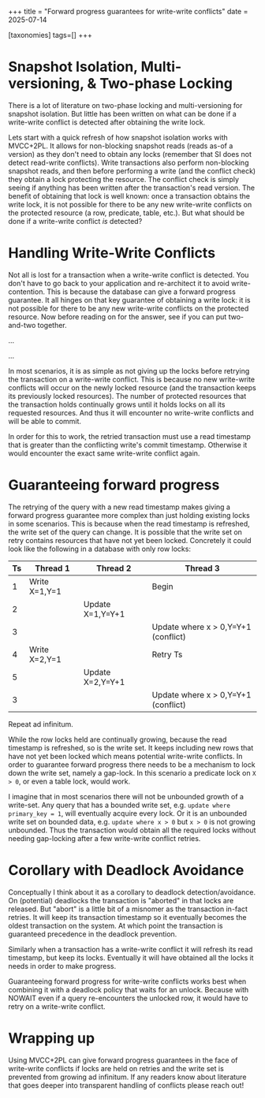 +++
title = "Forward progress guarantees for write-write conflicts"
date = 2025-07-14

[taxonomies]
tags=[]
+++

# Snapshot Isolation, Multi-versioning, & Two-phase Locking

There is a lot of literature on two-phase locking and multi-versioning for
snapshot isolation. But little has been written on what can be done if a
write-write conflict is detected after obtaining the write lock.

Lets start with a quick refresh of how snapshot isolation works with
MVCC+2PL. It allows for non-blocking snapshot reads (reads as-of a version) as
they don't need to obtain any locks (remember that SI does not detect read-write
conflicts). Write transactions also perform non-blocking snapshot reads, and
then before performing a write (and the conflict check) they obtain a lock
protecting the resource. The conflict check is simply seeing if anything has
been written after the transaction's read version. The benefit of obtaining that
lock is well known: once a transaction obtains the write lock, it is not
possible for there to be any new write-write conflicts on the protected resource
(a row, predicate, table, etc.). But what should be done if a write-write
conflict _is_ detected?

# Handling Write-Write Conflicts

Not all is lost for a transaction when a write-write conflict is detected. You
don't have to go back to your application and re-architect it to avoid
write-contention. This is because the database can give a forward progress
guarantee. It all hinges on that key guarantee of obtaining a write lock: it is
not possible for there to be any new write-write conflicts on the protected
resource. Now before reading on for the answer, see if you can put two-and-two
together.

...

...

In most scenarios, it is as simple as not giving up the locks before retrying
the transaction on a write-write conflict. This is because no new write-write
conflicts will occur on the newly locked resource (and the transaction keeps its
previously locked resources). The number of protected resources that the
transaction holds continually grows until it holds locks on all its requested
resources. And thus it will encounter no write-write conflicts and will be able
to commit.

In order for this to work, the retried transaction must use a read timestamp
that is greater than the conflicting write's commit timestamp. Otherwise it
would encounter the exact same write-write conflict again.

# Guaranteeing forward progress

The retrying of the query with a new read timestamp makes giving a forward
progress guarantee more complex than just holding existing locks in some
scenarios. This is because when the read timestamp is refreshed, the write set of
the query can change. It is possible that the write set on retry contains
resources that have not yet been locked. Concretely it could look like the
following in a database with only row locks:

| Ts | Thread 1 | Thread 2 | Thread 3 |
|-|-|-|-|
| 1 | Write X=1,Y=1 |      | Begin |
| 2 |            | Update X=1,Y=Y+1 | |
| 3 | | | Update where x > 0,Y=Y+1 (conflict) |
| 4 | Write X=2,Y=1 |        | Retry Ts |
| 5 |                  | Update X=2,Y=Y+1 | |
| 3 | | | Update where x > 0,Y=Y+1 (conflict) |

Repeat ad infinitum.

While the row locks held are continually growing, because the read timestamp is
refreshed, so is the write set. It keeps including new rows that have not yet
been locked which means potential write-write conflicts. In order to guarantee
forward progress there needs to be a mechanism to lock down the write set, namely
a gap-lock. In this scenario a predicate lock on `X > 0`, or even a table
lock, would work.

I imagine that in most scenarios there will not be unbounded growth of a
write-set. Any query that has a bounded write set, e.g. `update where
primary_key = 1`, will eventually acquire every lock. Or it is an unbounded
write set on bounded data, e.g. `update where x > 0` but `x > 0` is not growing
unbounded. Thus the transaction would obtain all the required locks without
needing gap-locking after a few write-write conflict retries.

# Corollary with Deadlock Avoidance

Conceptually I think about it as a corollary to deadlock detection/avoidance.
On (potential) deadlocks the transaction is "aborted" in that locks
are released. But "abort" is a little bit of a misnomer as the transaction in-fact
retries. It will keep its transaction timestamp so it eventually becomes the
oldest transaction on the system. At which point the transaction is guaranteed
precedence in the deadlock prevention.

Similarly when a transaction has a write-write conflict it will refresh its
read timestamp, but keep its locks. Eventually it will have obtained all
the locks it needs in order to make progress.

Guaranteeing forward progress for write-write conflicts works best when
combining it with a deadlock policy that waits for an unlock. Because with
NOWAIT even if a query re-encounters the unlocked row, it would have to retry on
a write-write conflict.

# Wrapping up

Using MVCC+2PL can give forward progress guarantees in the face of write-write
conflicts if locks are held on retries and the write set is prevented from
growing ad infinitum. If any readers know about literature that goes deeper into
transparent handling of conflicts please reach out!
